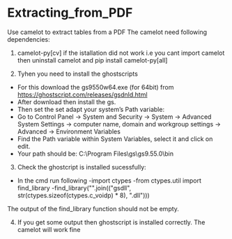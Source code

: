 # Extracting_from_PDF
Use camelot to extract tables from a PDF
The camelot need following dependencies:
1. camelot-py[cv]
if the istallation did not work i.e you cant import camelot then uninstall camelot and pip install camelot-py[all]

2. Tyhen you need to install the ghostscripts 
- For this download the gs9550w64.exe (for 64bit) from https://ghostscript.com/releases/gsdnld.html
- After download then install the gs. 
- Then set the set adapt your system’s Path variable:
- Go to Control Panel → System and Security → System → Advanced System Settings → computer name, domain and workgroup settings → Advanced → Environment Variables
- Find the Path variable within System Variables, select it and click on edit.
- Your path should be: C:\Program Files\gs\gs9.55.0\bin

3. Check the ghostcript is installed sucessfully:
- In the cmd run following
-import ctypes
-from ctypes.util import find_library
-find_library("".join(("gsdll", str(ctypes.sizeof(ctypes.c_voidp) * 8), ".dll")))

 The output of the find_library function should not be empty.

4. If you get some output then ghostscript is installed correctly. The camelot will work fine

